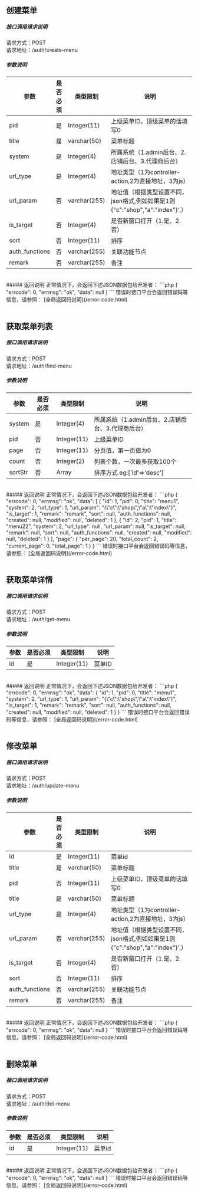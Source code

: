 ## __创建菜单__
##### 接口调用请求说明
请求方式：POST
<br  />
请求地址：/auth/create-menu
<br  />
##### 参数说明
| 参数 | 是否必须 | 类型限制 | 说明 |
| -- | -- | -- | -- |
| pid|是|Integer(11)|上级菜单ID，顶级菜单的话填写0|
| title|是|varchar(50)|菜单标题|
| system|是|Integer(4)|所属系统（1.admin后台、2.店铺后台、3.代理商后台）|
| url_type|是|Integer(4)|地址类型（1为controller-action,2为直接地址，3为js）|
| url_param|否|varchar(255)|地址值（根据类型设置不同，json格式,例如如果是1则{"c":"shop","a":"index"}',）|
| is_target|否|Integer(4)|是否新窗口打开（1.是、2.否）|
| sort|否|Integer(11)|排序|
| auth_functions|否|varchar(255)|关联功能节点|
| remark|否|varchar(255)|备注|

<br  />
##### 返回说明
正常情况下，会返回下述JSON数据包给开发者：
```php
{
    "errcode": 0,
    "errmsg": "ok",
    "data": null
}
```
错误时接口平台会返回错误码等信息，请参照：
[全局返回码说明](/error-code.html)
<br  /><br  />


## __获取菜单列表__
##### 接口调用请求说明
请求方式：POST
<br  />
请求地址：/auth/find-menu
<br  />
##### 参数说明
| 参数 | 是否必须 | 类型限制 | 说明 |
| -- | -- | -- | -- |
| system|是|Integer(4)|所属系统（1.admin后台、2.店铺后台、3.代理商后台）|
| pid|否|Integer(11)|上级菜单ID|
| page | 否 | Integer(11) | 分页值，第一页值为0 |
| count | 否 | Integer(2) | 列表个数，一次最多获取100个 |
| sortStr | 否 | Array | 排序方式 eg:['id'=>'desc'] |

<br  />
##### 返回说明
正常情况下，会返回下述JSON数据包给开发者：
```php
{
    "errcode": 0,
    "errmsg": "ok",
    "data": [
        {
            "id": 1,
            "pid": 0,
            "title": "menu1",
            "system": 2,
            "url_type": 1,
            "url_param": "{\"c\":\"shop\",\"a\":\"index\"}",
            "is_target": 1,
            "remark": "remark",
            "sort": null,
            "auth_functions": null,
            "created": null,
            "modified": null,
            "deleted": 1
        },
        {
            "id": 2,
            "pid": 1,
            "title": "menu22",
            "system": 2,
            "url_type": null,
            "url_param": null,
            "is_target": null,
            "remark": null,
            "sort": null,
            "auth_functions": null,
            "created": null,
            "modified": null,
            "deleted": 1
        }
    ],
    "page": {
        "per_page": 20,
        "total_count": 2,
        "current_page": 0,
        "total_page": 1
    }
}
```
错误时接口平台会返回错误码等信息，请参照：
[全局返回码说明](/error-code.html)
<br  /><br  />



## __获取菜单详情__
##### 接口调用请求说明
请求方式：POST
<br  />
请求地址：/auth/get-menu
<br  />
##### 参数说明
| 参数 | 是否必须 | 类型限制 | 说明 |
| -- | -- | -- | -- |
| id|是|Integer(11)|菜单ID|

<br  />
##### 返回说明
正常情况下，会返回下述JSON数据包给开发者：
```php
{
    "errcode": 0,
    "errmsg": "ok",
    "data": {
        "id": 1,
        "pid": 0,
        "title": "menu1",
        "system": 2,
        "url_type": 1,
        "url_param": "{\"c\":\"shop\",\"a\":\"index\"}",
        "is_target": 1,
        "remark": "remark",
        "sort": null,
        "auth_functions": null,
        "created": null,
        "modified": null,
        "deleted": 1
    }
}
```
错误时接口平台会返回错误码等信息，请参照：
[全局返回码说明](/error-code.html)
<br  /><br  />

## __修改菜单__
##### 接口调用请求说明
请求方式：POST
<br  />
请求地址：/auth/update-menu
<br  />
##### 参数说明
| 参数 | 是否必须 | 类型限制 | 说明 |
| -- | -- | -- | -- |
| id|是|Integer(11)|菜单id|
| title|是|varchar(50)|菜单标题|
| pid|否|Integer(11)|上级菜单ID，顶级菜单的话填写0|
| title|是|varchar(50)|菜单标题|
| url_type|是|Integer(4)|地址类型（1为controller-action,2为直接地址，3为js）|
| url_param|否|varchar(255)|地址值（根据类型设置不同，json格式,例如如果是1则{"c":"shop","a":"index"}',）|
| is_target|否|Integer(4)|是否新窗口打开（1.是、2.否）|
| sort|否|Integer(11)|排序|
| auth_functions|否|varchar(255)|关联功能节点|
| remark|否|varchar(255)|备注|

<br  />
##### 返回说明
正常情况下，会返回下述JSON数据包给开发者：
```php
{
    "errcode": 0,
    "errmsg": "ok",
    "data": null
}
```
错误时接口平台会返回错误码等信息，请参照：
[全局返回码说明](/error-code.html)
<br  /><br  />

## __删除菜单__
##### 接口调用请求说明
请求方式：POST
<br  />
请求地址：/auth/del-menu
<br  />
##### 参数说明
| 参数 | 是否必须 | 类型限制 | 说明 |
| -- | -- | -- | -- |
| id|是|Integer(11)|菜单id|

<br  />
##### 返回说明
正常情况下，会返回下述JSON数据包给开发者：
```php
{
    "errcode": 0,
    "errmsg": "ok",
    "data": null
}
```
错误时接口平台会返回错误码等信息，请参照：
[全局返回码说明](/error-code.html)
<br  /><br  />

